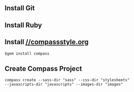 ## Install Git

## Install Ruby

## Install [//compassstyle.org](Compass)

<code>$gem install compass</code>

## Create Compass Project

<code>compass create --sass-dir "sass" --css-dir "stylesheets" --javascripts-dir "javascripts" --images-dir "images"</code>